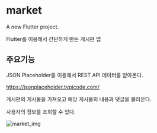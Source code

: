 # market

A new Flutter project.

Flutter를 이용해서 간단하게 만든 게시판 앱

## 주요기능

JSON Placeholder를 이용해서 REST API 데이터를 받아온다.

<https://jsonplaceholder.typicode.com/>

게시판의 게시물을 가져오고 해당 게시물의 내용과 댓글을 불러온다.

사용자의 정보를 조회할 수 있다.

![market_img](https://github.com/JJulme/market/assets/87740086/a841f708-3299-4052-882a-226a631e1ada)